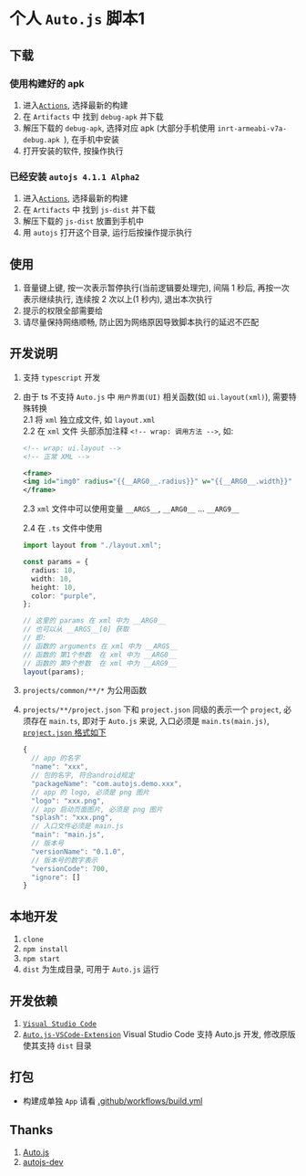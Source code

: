 # 个人 `Auto.js` 脚本1

## 下载

### 使用构建好的 apk

1. 进入[`Actions`](https://github.com/demoshang/autojs-scripts/actions), 选择最新的构建
2. 在 `Artifacts` 中 找到 `debug-apk` 并下载
3. 解压下载的 `debug-apk`, 选择对应 apk (大部分手机使用 `inrt-armeabi-v7a-debug.apk `), 在手机中安装
4. 打开安装的软件, 按操作执行

### 已经安装 `autojs 4.1.1 Alpha2`

1. 进入[`Actions`](https://github.com/demoshang/autojs-scripts/actions), 选择最新的构建
2. 在 `Artifacts` 中 找到 `js-dist` 并下载
3. 解压下载的 `js-dist` 放置到手机中
4. 用 `autojs` 打开这个目录, 运行后按操作提示执行

## 使用

1. 音量键上键, 按一次表示暂停执行(当前逻辑要处理完), 间隔 1 秒后, 再按一次表示继续执行, 连续按 2 次以上(1 秒内), 退出本次执行
2. 提示的权限全部需要给
3. 请尽量保持网络顺畅, 防止因为网络原因导致脚本执行的延迟不匹配

## 开发说明

1. 支持 `typescript` 开发
2. 由于 ts 不支持 `Auto.js` 中 `用户界面(UI)` 相关函数(如 `ui.layout(xml)`), 需要特殊转换  
   2.1 将 `xml` 独立成文件, 如 `layout.xml`  
   2.2 在 `xml` 文件 头部添加注释 `<!-- wrap: 调用方法 -->`, 如:

   ```xml
   <!-- wrap: ui.layout -->
   <!-- 正常 XML -->

   <frame>
   <img id="img0" radius="{{__ARG0__.radius}}" w="{{__ARG0__.width}}" h="{{__ARG0__.height}}" tint="{{__ARG0__.color}}" src="data:image/gif;base64,R0lGODlhAQABAIAAAAUEBAAAACwAAAAAAQABAAACAkQBADs=" />
   </frame>
   ```

   2.3 `xml` 文件中可以使用变量 `__ARGS__`, `__ARG0__` ... `__ARG9__`

   2.4 在 `.ts` 文件中使用

   ```ts
   import layout from "./layout.xml";

   const params = {
     radius: 10,
     width: 10,
     height: 10,
     color: "purple",
   };

   // 这里的 params 在 xml 中为 __ARG0__
   // 也可以从 __ARGS__[0] 获取
   // 即:
   // 函数的 arguments 在 xml 中为 __ARGS__
   // 函数的 第1个参数  在 xml 中为 __ARG0__
   // 函数的 第9个参数  在 xml 中为 __ARG9__
   layout(params);
   ```

3. `projects/common/**/*` 为公用函数
4. `projects/**/project.json` 下和 `project.json` 同级的表示一个 `project`, 必须存在 `main.ts`, 即对于 `Auto.js` 来说, 入口必须是 `main.ts(main.js)`, [`project.json` 格式如下](https://github.com/demoshang/autojs-replace-inrt#%E4%BD%BF%E7%94%A8)

   ```js
   {
     // app 的名字
     "name": "xxx",
     // 包的名字, 符合android规定
     "packageName": "com.autojs.demo.xxx",
     // app 的 logo, 必须是 png 图片
     "logo": "xxx.png",
     // app 启动页面图片, 必须是 png 图片
     "splash": "xxx.png",
     // 入口文件必须是 main.js
     "main": "main.js",
     // 版本号
     "versionName": "0.1.0",
     // 版本号的数字表示
     "versionCode": 700,
     "ignore": []
   }
   ```

## 本地开发

1. `clone`
2. `npm install`
3. `npm start`
4. `dist` 为生成目录, 可用于 `Auto.js` 运行

## 开发依赖

1. [`Visual Studio Code`](https://code.visualstudio.com/)
2. [`Auto.js-VSCode-Extension`](https://github.com/demoshang/Auto.js-VSCode-Extension/releases/tag/v1.0.0) Visual Studio Code 支持 Auto.js 开发, 修改原版使其支持 `dist` 目录

## 打包

- 构建成单独 `App` 请看 [.github/workflows/build.yml](./.github/workflows/build.yml)

## Thanks

1. [Auto.js](https://github.com/hyb1996/Auto.js)
2. [autojs-dev](https://github.com/pboymt/autojs-dev)
